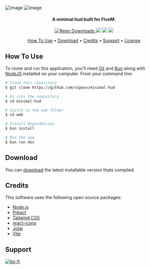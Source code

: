 ![image](https://github.com/user-attachments/assets/a1ec39be-fb3b-4d4b-b3f1-80c4830252ea)
![image](https://github.com/user-attachments/assets/f700dd4a-b648-4eaa-a702-9e91cfbbfd94)



<h4 align="center">A minimal hud built for FiveM.</h4>

<p align="center">
  <a href="https://badge.fury.io/js/electron-markdownify">
    <img src="https://img.shields.io/github/downloads/vipexv/minimal-hud/total?logo=github"
         alt="Repo Downloads">
  </a>
  <a> <img src="https://img.shields.io/github/contributors/vipexv/minimal-hud?logo=github"></a>
  <a> <img src="https://img.shields.io/github/v/release/vipexv/minimal-hud?logo=github"></a>
  <a><img src="https://img.shields.io/github/downloads/vipexv/minimal-hud/latest/total?logo=github"></a>
</p>

<p align="center">
  <a href="#how-to-use">How To Use</a> •
  <a href="#download">Download</a> •
  <a href="#credits">Credits</a> •
  <a href="#support">Support</a> •
  <a href="https://github.com/vipexv/minimal-hud/blob/main/LICENSE">License</a>
</p>

## How To Use

To clone and run this application, you'll need [Git](https://git-scm.com) and [Bun](https://bun.sh/) along with [NodeJS](https://nodejs.org/en) installed on your computer. From your command line:

```bash
# Clone this repository
$ git clone https://github.com/vipexv/minimal-hud

# Go into the repository
$ cd minimal-hud

# Switch to the web folder
$ cd web

# Install dependencies
$ bun install

# Run the app
$ bun run dev
```

## Download

You can [download](https://github.com/vipexv/minimal-hud/releases/latest) the latest installable version thats compiled.

## Credits

This software uses the following open source packages:

- [Node.js](https://nodejs.org/)
- [Preact](https://preactjs.com/)
- [Tailwind CSS](https://tailwindcss.com/)
- [react-icons](https://react-icons.github.io/react-icons/)
- [Jotai](https://jotai.org/)
- [Vite](https://vitejs.dev/)

## Support

[![ko-fi](https://ko-fi.com/img/githubbutton_sm.svg)](https://ko-fi.com/A0A1UDRSE)
